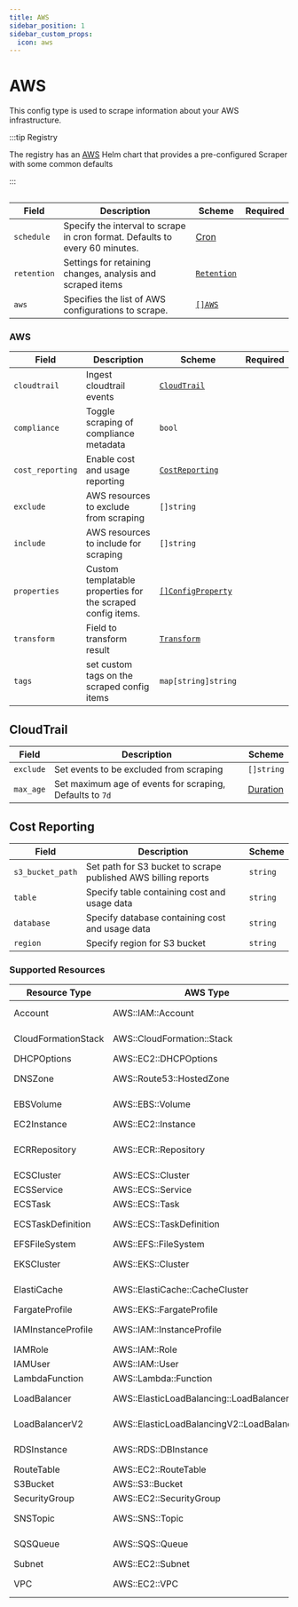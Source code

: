 ```yaml
---
title: AWS
sidebar_position: 1
sidebar_custom_props:
  icon: aws
---
```


# <Icon name="aws"/> AWS

This config type is used to scrape information about your AWS infrastructure.

:::tip Registry

The registry has an [AWS](/registry/aws) Helm chart that provides a pre-configured Scraper with some common defaults

:::

```yaml title="aws-scraper.yaml" file=<rootDir>/modules/config-db/fixtures/aws.yaml

```

| Field       | Description                                                                  | Scheme                                       | Required |
| ----------- | ---------------------------------------------------------------------------- | -------------------------------------------- | -------- |
| `schedule`  | Specify the interval to scrape in cron format. Defaults to every 60 minutes. | [Cron](/reference/types#cron)                |          |
| `retention` | Settings for retaining changes, analysis and scraped items                   | [`Retention`](/guide/config-db/concepts/retention) |          |
| `aws`       | Specifies the list of AWS configurations to scrape.                          | [`[]AWS`](#aws)                              |          |

### AWS

| Field            | Description                                                 | Scheme                                                | Required |
| ---------------- | ----------------------------------------------------------- | ----------------------------------------------------- | -------- |
| `cloudtrail`     | Ingest cloudtrail events                                    | [`CloudTrail`](#cloudtrail)                           |          |
| `compliance`     | Toggle scraping of compliance metadata                      | `bool`                                                |          |
| `cost_reporting` | Enable cost and usage reporting                             | [`CostReporting`](#cost-reporting)                    |          |
| `exclude`        | AWS resources to exclude from scraping                      | `[]string`                                            |          |
| `include`        | AWS resources to include for scraping                       | `[]string`                                            |          |
| `properties`     | Custom templatable properties for the scraped config items. | [`[]ConfigProperty`](/reference/config-db/properties) |          |
| `transform`      | Field to transform result                                   | [`Transform`](/guide/config-db/concepts/transform)          |          |
| `tags`           | set custom tags on the scraped config items                 | `map[string]string`                                   |          |

## CloudTrail

| Field     | Description                                              | Scheme                                |
| --------- | -------------------------------------------------------- | ------------------------------------- |
| `exclude` | Set events to be excluded from scraping                  | `[]string`                            |
| `max_age` | Set maximum age of events for scraping, Defaults to `7d` | [Duration](/reference/types#duration) |

## Cost Reporting

| Field            | Description                                                    | Scheme   |
| ---------------- | -------------------------------------------------------------- | -------- |
| `s3_bucket_path` | Set path for S3 bucket to scrape published AWS billing reports | `string` |
| `table`          | Specify table containing cost and usage data                   | `string` |
| `database`       | Specify database containing cost and usage data                | `string` |
| `region`         | Specify region for S3 bucket                                   | `string` |

### Supported Resources

| Resource Type       | AWS Type                                  | Config Class       | Description                             |
| ------------------- | ----------------------------------------- | ------------------ | --------------------------------------- |
| Account             | AWS::IAM::Account                         | Account            | AWS Account information                 |
| CloudFormationStack | AWS::CloudFormation::Stack                | Stack              | CloudFormation stacks                   |
| DHCPOptions         | AWS::EC2::DHCPOptions                     | DHCP               | DHCP Options Sets                       |
| DNSZone             | AWS::Route53::HostedZone                  | DNSZone            | Route53 Hosted Zones                    |
| EBSVolume           | AWS::EBS::Volume                          | DiskStorage        | Elastic Block Store Volumes             |
| EC2Instance         | AWS::EC2::Instance                        | VirtualMachine     | EC2 Instances                           |
| ECRRepository       | AWS::ECR::Repository                      | ContainerRegistry  | Elastic Container Registry Repositories |
| ECSCluster          | AWS::ECS::Cluster                         | ECSCluster         | ECS Clusters                            |
| ECSService          | AWS::ECS::Service                         | ECSService         | ECS Services                            |
| ECSTask             | AWS::ECS::Task                            | ECSTask            | ECS Tasks                               |
| ECSTaskDefinition   | AWS::ECS::TaskDefinition                  | ECSTaskDefinition  | ECS Task Definitions                    |
| EFSFileSystem       | AWS::EFS::FileSystem                      | FileSystem         | Elastic File System                     |
| EKSCluster          | AWS::EKS::Cluster                         | KubernetesCluster  | Elastic Kubernetes Service Clusters     |
| ElastiCache         | AWS::ElastiCache::CacheCluster            | Cache              | ElastiCache Clusters                    |
| FargateProfile      | AWS::EKS::FargateProfile                  | FargateProfile     | EKS Fargate Profiles                    |
| IAMInstanceProfile  | AWS::IAM::InstanceProfile                 | Profile            | IAM Instance Profiles                   |
| IAMRole             | AWS::IAM::Role                            | Role               | IAM Roles                               |
| IAMUser             | AWS::IAM::User                            | User               | IAM Users                               |
| LambdaFunction      | AWS::Lambda::Function                     | Lambda             | Lambda Functions                        |
| LoadBalancer        | AWS::ElasticLoadBalancing::LoadBalancer   | LoadBalancer       | Classic Load Balancers                  |
| LoadBalancerV2      | AWS::ElasticLoadBalancingV2::LoadBalancer | LoadBalancer       | Application/Network Load Balancers      |
| RDSInstance         | AWS::RDS::DBInstance                      | RelationalDatabase | RDS Database Instances                  |
| RouteTable          | AWS::EC2::RouteTable                      | Route              | VPC Route Tables                        |
| S3Bucket            | AWS::S3::Bucket                           | ObjectStorage      | S3 Buckets                              |
| SecurityGroup       | AWS::EC2::SecurityGroup                   | SecurityGroup      | Security Groups                         |
| SNSTopic            | AWS::SNS::Topic                           | Topic              | Simple Notification Service Topics      |
| SQSQueue            | AWS::SQS::Queue                           | Queue              | Simple Queue Service Queues             |
| Subnet              | AWS::EC2::Subnet                          | Subnet             | VPC Subnets                             |
| VPC                 | AWS::EC2::VPC                             | VPC                | Virtual Private Clouds                  |

